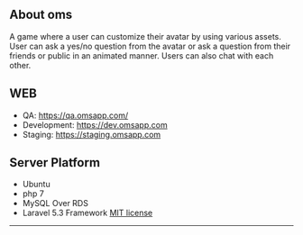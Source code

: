 ## About oms

A game where a user can customize their avatar by using various assets. User can ask a yes/no question from the avatar or ask a question from their friends or public in an animated manner. Users can also chat with each other.

## WEB 

 - QA: https://qa.omsapp.com/
 - Development: https://dev.omsapp.com
 - Staging: https://staging.omsapp.com


## Server Platform
 - Ubuntu
 - php 7
 - MySQL Over RDS
 - Laravel 5.3 Framework [MIT license](http://opensource.org/licenses/MIT)
----